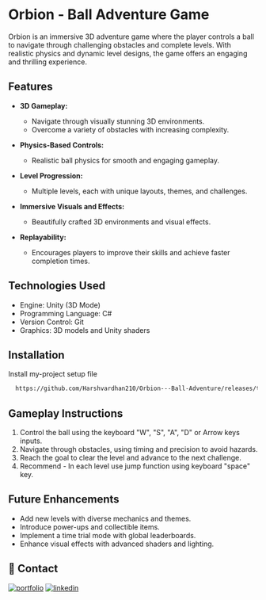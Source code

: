 
# Orbion - Ball Adventure Game

Orbion is an immersive 3D adventure game where the player controls a ball to navigate through challenging obstacles and complete levels. With realistic physics and dynamic level designs, the game offers an engaging and thrilling experience.


## Features

- **3D Gameplay:**
  - Navigate through visually stunning 3D environments.
  - Overcome a variety of obstacles with increasing complexity.

- **Physics-Based Controls:**
  - Realistic ball physics for smooth and engaging gameplay.

- **Level Progression:**
  - Multiple levels, each with unique layouts, themes, and challenges.

- **Immersive Visuals and Effects:**
  - Beautifully crafted 3D environments and visual effects.

- **Replayability:**
  - Encourages players to improve their skills and achieve faster completion times.
## Technologies Used

- Engine: Unity (3D Mode)
- Programming Language: C#
- Version Control: Git
- Graphics: 3D models and Unity shaders
## Installation

Install my-project setup file

```bash
  https://github.com/Harshvardhan210/Orbion---Ball-Adventure/releases/tag/v1.0
```
    
## Gameplay Instructions

1. Control the ball using the keyboard "W", "S", "A", "D" or Arrow keys inputs.
2. Navigate through obstacles, using timing and precision to avoid hazards.
3. Reach the goal to clear the level and advance to the next challenge.
4. Recommend - In each level use jump function using keyboard "space" key. 

## Future Enhancements

- Add new levels with diverse mechanics and themes.
- Introduce power-ups and collectible items.
- Implement a time trial mode with global leaderboards.
- Enhance visual effects with advanced shaders and lighting.


## 🔗 Contact
[![portfolio](https://img.shields.io/badge/my_portfolio-000?style=for-the-badge&logo=ko-fi&logoColor=white)](https://harshvardhan210.github.io/My-portfolio/)
[![linkedin](https://img.shields.io/badge/linkedin-0A66C2?style=for-the-badge&logo=linkedin&logoColor=white)](https://www.linkedin.com/in/harshvardhan-tiwari-a90b4a228/)


